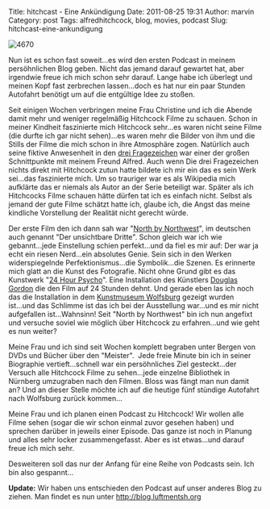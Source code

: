 Title: hitchcast - Eine Ankündigung
Date: 2011-08-25 19:31
Author: marvin
Category: post
Tags: alfredhitchcock, blog, movies, podcast
Slug: hitchcast-eine-ankundigung

![4670]({filename}/images/4670.jpg)

Nun ist es schon fast soweit...es wird den ersten Podcast in meinem
persöhnlichen Blog geben. Nicht das jemand darauf gewartet hat, aber
irgendwie freue ich mich schon sehr darauf. Lange habe ich überlegt und
meinen Kopf fast zerbrechen lassen...doch es hat nur ein paar Stunden
Autofahrt benötigt um auf die entgültige Idee zu stoßen.

Seit einigen Wochen verbringen meine Frau Christine und ich die Abende
damit mehr und weniger regelmäßig Hitchcock Filme zu schauen. Schon in
meiner Kindheit faszinierte mich Hitchcock sehr...es waren nicht seine
Filme (die durfte ich gar nicht sehen)...es waren mehr die Bilder von
ihm und die Stills der Filme die mich schon in ihre Atmosphäre zogen.
Natürlich auch seine fiktive Anwesenheit in den [drei
Fragezeichen](http://de.wikipedia.org/wiki/Die_Drei_Fragezeichen) war
einer der großen Schnittpunkte mit meinem Freund Alfred. Auch wenn Die
drei Fragezeichen nichts direkt mit Hitchcock zutun hatte bildete ich
mir ein das es sein Werk sei...das faszinierte mich. Um so trauriger war
es als Wikipedia mich aufklärte das er niemals als Autor an der Serie
beteiligt war. Später als ich Hitchcocks Filme schauen hätte dürfen tat
ich es einfach nicht. Selbst als jemand der gute Filme schätzt hatte
ich, glaube ich, die Angst das meine kindliche Vorstellung der Realität
nicht gerecht würde.

Der erste Film den ich dann sah war "[North by
Northwest](http://de.wikipedia.org/wiki/Der_unsichtbare_Dritte)", im
deutschen auch genannt "Der unsichtbare Dritte". Schon gleich war ich
wie gebannt...jede Einstellung schien perfekt...und da fiel es mir auf:
Der war ja echt ein riesen Nerd...ein absolutes Genie. Sein sich in den
Werken widerspiegelnde Perfektionismus...die Symbolik...die Szenen. Es
erinnerte mich glatt an die Kunst des Fotografie. Nicht ohne Grund gibt
es das Kunstwerk "[24 Hour
Psycho](http://de.wikipedia.org/wiki/24_Hour_Psycho)". Eine Installation
des Künstlers [Douglas
Gordon](http://de.wikipedia.org/wiki/Douglas_Gordon) die den Film auf 24
Stunden dehnt. Und gerade eben las ich noch das die Installation in dem
[Kunstmuseum
Wolfsburg](http://www.kunstmuseum-wolfsburg.de/artist_visual.php?hID=17&cID=28)
gezeigt wurden ist...und das Schlimme ist das ich bei der Ausstellung
war...und es mir nicht aufgefallen ist...Wahnsinn! Seit "North by
Northwest" bin ich nun angefixt und versuche soviel wie möglich über
Hitchcock zu erfahren...und wie geht es nun weiter?

Meine Frau und ich sind seit Wochen komplett begraben unter Bergen von
DVDs und Bücher über den "Meister".  Jede freie Minute bin ich in seiner
Biographie vertieft...schnell war ein persöhnliches Ziel gesteckt...der
Versuch alle Hitchcock Filme zu sehen...jede einzelne Bibliothek in
Nürnberg umzugraben nach den Filmen. Bloss was fängt man nun damit an?
Und an dieser Stelle möchte ich auf die heutige fünf stündige Autofahrt
nach Wolfsburg zurück kommen...

Meine Frau und ich planen einen Podcast zu Hitchcock! Wir wollen alle
Filme sehen (sogar die wir schon einmal zuvor gesehen haben) und
sprechen darüber in jeweils einer Episode. Das ganze ist noch in Planung
und alles sehr locker zusammengefasst. Aber es ist etwas...und darauf
freue ich mich sehr.

Desweiteren soll das nur der Anfang für eine Reihe von Podcasts sein.
Ich bin also gespannt...

**Update:** Wir haben uns entschieden den Podcast auf unser anderes Blog
zu ziehen. Man findet es nun unter <http://blog.luftmentsh.org>

